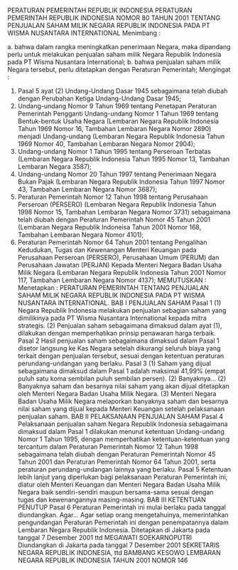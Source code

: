  PERATURAN PEMERINTAH REPUBLIK INDONESIA PERATURAN PEMERINTAH REPUBLIK INDONESIA NOMOR 80 TAHUN 2001 TENTANG PENJUALAN SAHAM MILIK NEGARA REPUBLIK INDONESIA PADA PT WISMA NUSANTARA INTERNATIONAL
Menimbang :

a. bahwa dalam rangka meningkatkan penerimaan Negara, maka dipandang perlu untuk melakukan penjualan saham milik Negara Republik Indonesia pada PT Wisma Nusantara International;
b. bahwa penjualan saham milik Negara tersebut, perlu ditetapkan dengan Peraturan Pemerintah;
Mengingat :

1. Pasal 5 ayat (2) Undang-Undang Dasar 1945 sebagaimana telah diubah dengan Perubahan Ketiga Undang-Undang Dasar 1945;
2. Undang-undang Nomor 9 Tahun 1969 tentang Penetapan Peraturan Pemerintah Pengganti Undang-undang Nomor 1 Tahun 1969 tentang Bentuk-bentuk Usaha Negara (Lembaran Negara Republik Indonesia Tahun 1969 Nomor 16, Tambahan Lembaran Negara Nomor 2890) menjadi Undang-undang (Lembaran Negara Republik Indonesia Tahun 1969 Nomor 40, Tambahan Lembaran Negara Nomor 2904);
3. Undang-undang Nomor 1 Tahun 1995 tentang Perseroan Terbatas (Lembaran Negara Republik Indonesia Tahun 1995 Nomor 13, Tambahan Lembaran Negara 3587);
4. Undang-undang Nomor 20 Tahun 1997 tentang Penerimaan Negara Bukan Pajak (Lembaran Negara Republik Indonesia Tahun 1997 Nomor 43, Tambahan Lembaran Negara Nomor 3687);
5. Peraturan Pemerintah Nomor 12 Tahun 1998 tentang Perusahaan Perseroan (PERSERO) (Lembaran Negara Republik Indonesia Tahun 1998 Nomor 15, Tambahan Lembaran Negara Nomor 3731) sebagaimana telah diubah dengan Peraturan Pemerintah Nomor 45 Tahun 2001 (Lembaran Negara Republik Indoneisa Tahun 2001 Nomor 168, Tambahan Lembaran Negara Nomor 4101);
6. Peraturan Pemerintah Nomor 64 Tahun 2001 tentang Pengalihan Kedudukan, Tugas dan Kewenangan Menteri Keuangan pada Perusahaan Perseroan (PERSERO), Perusahaan Umum (PERUM) dan Perusahaan Jawatan (PERJAN) Kepada Menteri Negara Badan Usaha Milik Negara (Lembaran Negara Republik Indonesia Tahun 2001 Nomor 117, Tambahan Lembaran Negara Nomor 4137);
MEMUTUSKAN :
 Menetapkan : PERATURAN PEMERINTAH TENTANG PENJUALAN SAHAM MILIK NEGARA REPUBLIK INDONESIA PADA PT WISMA NUSANTARA INTERNATIONAL.
BAB I PENJUALAN SAHAM
Pasal 1
(1) Negara Republik Indonesia melakukan penjualan sebagian saham yang dimilikinya pada PT Wisma Nusantara International kepada mitra strategis.
(2) Penjualan saham sebagaimana dimaksud dalam ayat (1), dilakukan dengan memperhatikan prinsip penawaran harga terbaik.
Pasal 2
Hasil penjualan saham sebagaimana dimaksud dalam Pasal 1 disetor langsung ke Kas Negara setelah dikurangi seluruh biaya yang terkait dengan penjualan tersebut, sesuai dengan ketentuan peraturan perundang-undangan yang berlaku.
Pasal 3
(1) Saham yang dijual sebagaimana dimaksud dalam Pasal 1 adalah maksimal 41,99% (empat puluh satu koma sembilan puluh sembilan persen).
(2) Banyaknya...
(2) Banyaknya saham dan besarnya nilai saham yang akan dijual ditetapkan oleh Menteri Negara Badan Usaha Milik Negara.
(3) Menteri Negara Badan Usaha Milik Negara melaporkan banyaknya saham dan besarnya nilai saham yang dijual kepada Menteri Keuangan setelah pelaksanaan penjualan saham.
BAB II PELAKSANAAN PENJUALAN SAHAM
Pasal 4
Pelaksanaan penjualan saham Negara Republik Indonesia sebagaimana dimaksud dalam Pasal 1 dilakukan menurut ketentuan Undang-undang Nomor 1 Tahun 1995, dengan memperhatikan ketentuan-ketentuan yang tercantum dalam Peraturan Pemerintah Nomor 12 Tahun 1998 sebagaimana telah diubah dengan Peraturan Pemerintah Nomor 45 Tahun 2001 dan Peraturan Pemerintah Nomor 64 Tahun 2001, serta peraturan perundang-undangan lainnya yang berlaku.
Pasal 5
Ketentuan lebih lanjut yang diperlukan bagi pelaksanaan Peraturan Pemerintah ini, diatur oleh Menteri Keuangan dan Menteri Negara Badan Usaha Milik Negara baik sendiri-sendiri maupun bersama-sama sesuai dengan tugas dan kewenangannya masing-masing.
BAB III KETENTUAN PENUTUP
Pasal 6
Peraturan Pemerintah ini mulai berlaku pada tanggal diundangkan. Agar...
Agar setiap orang mengetahuinya, memerintahkan pengundangan Peraturan Pemerintah ini dengan penempatannya dalam Lembaran Negara Republik Indonesia. Ditetapkan di Jakarta pada tanggal 7 Desember 2001 ttd MEGAWATI SOEKARNOPUTRI Diundangkan di Jakarta pada tanggal 7 Desember 2001 SEKRETARIS NEGARA REPUBLIK INDONESIA, ttd BAMBANG KESOWO LEMBARAN NEGARA REPUBLIK INDONESIA TAHUN 2001 NOMOR 146